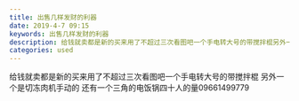 ```yaml
---
title: 出售几样发财的利器
date: 2019-4-7 09:15
keywords: 出售几样发财的利器
description: 给钱就卖都是新的买来用了不超过三次看图吧一个手电转大号的带搅拌棍另外一个是切冻肉机手动的还有一个三角的电饭锅四十人的量09661499779
categories: used
---
```

<td class="t_f" id="postmessage_3417814">

给钱就卖都是新的买来用了不超过三次看图吧一个手电转大号的带搅拌棍 另外一个是切冻肉机手动的 还有一个三角的电饭锅四十人的量09661499779</td>
